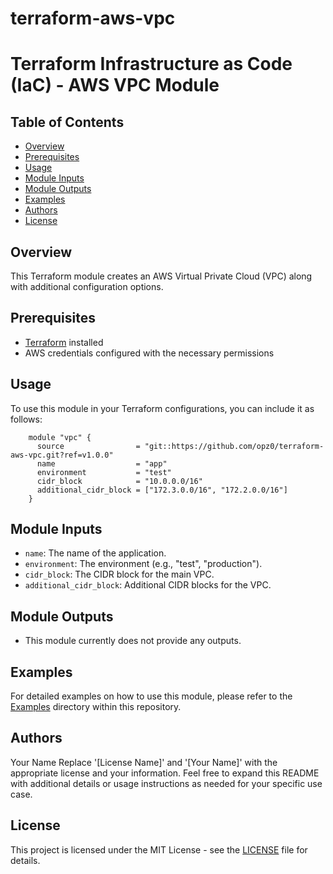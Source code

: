 # terraform-aws-vpc
# Terraform Infrastructure as Code (IaC) - AWS VPC Module

## Table of Contents
- [Overview](#overview)
- [Prerequisites](#prerequisites)
- [Usage](#usage)
- [Module Inputs](#module-inputs)
- [Module Outputs](#module-outputs)
- [Examples](#examples)
- [Authors](#authors)
- [License](#license)

## Overview
This Terraform module creates an AWS Virtual Private Cloud (VPC) along with additional configuration options.

## Prerequisites
- [Terraform](https://www.terraform.io/downloads.html) installed
- AWS credentials configured with the necessary permissions

## Usage

To use this module in your Terraform configurations, you can include it as follows:


```hcl
    module "vpc" {
      source                = "git::https://github.com/opz0/terraform-aws-vpc.git?ref=v1.0.0"
      name                  = "app"
      environment           = "test"
      cidr_block            = "10.0.0.0/16"
      additional_cidr_block = ["172.3.0.0/16", "172.2.0.0/16"]
    }
   ```

## Module Inputs

- `name`: The name of the application.
- `environment`: The environment (e.g., "test", "production").
- `cidr_block`: The CIDR block for the main VPC.
- `additional_cidr_block`: Additional CIDR blocks for the VPC.

## Module Outputs

- This module currently does not provide any outputs.

## Examples
For detailed examples on how to use this module, please refer to the [Examples](https://github.com/cypik/terraform-aws-vpc/tree/master/_example) directory within this repository.

## Authors
Your Name Replace '[License Name]' and '[Your Name]' with the appropriate license and your information. Feel free to expand this README with additional details or usage instructions as needed for your specific use case.

## License
This project is licensed under the MIT License - see the [LICENSE](https://github.com/opz0/terraform-aws-vpc/blob/master/LICENSE) file for details.


